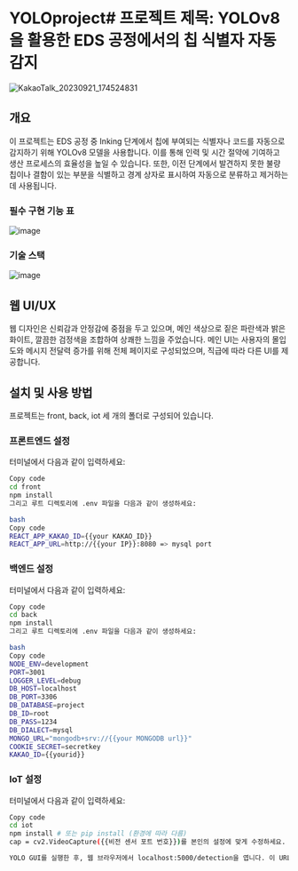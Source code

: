 # YOLOproject# 프로젝트 제목: YOLOv8을 활용한 EDS 공정에서의 칩 식별자 자동 감지
![KakaoTalk_20230921_174524831](https://github.com/uvc-team/project/assets/91803985/3ae6b631-3f6b-4d6a-ba23-96fd9c06fb4f)



## 개요
이 프로젝트는 EDS 공정 중 Inking 단계에서 칩에 부여되는 식별자나 코드를 자동으로 감지하기 위해 YOLOv8 모델을 사용합니다. 이를 통해 인력 및 시간 절약에 기여하고 생산 프로세스의 효율성을 높일 수 있습니다. 또한, 이전 단계에서 발견하지 못한 불량 칩이나 결함이 있는 부분을 식별하고 경계 상자로 표시하여 자동으로 분류하고 제거하는데 사용됩니다.

### 필수 구현 기능 표
![image](https://github.com/uvc-team/project/assets/91803985/63886735-30f8-4ca4-aab6-55107977a44b)



### 기술 스택

![image](https://github.com/uvc-team/project/assets/91803985/7cdccd8a-70b3-45b1-9775-0a38093bb105)


## 웹 UI/UX
웹 디자인은 신뢰감과 안정감에 중점을 두고 있으며, 메인 색상으로 짙은 파란색과 밝은 화이트, 깔끔한 검정색을 조합하여 상쾌한 느낌을 주었습니다. 메인 UI는 사용자의 몰입도와 메시지 전달력 증가를 위해 전체 페이지로 구성되었으며, 직급에 따라 다른 UI를 제공합니다.

## 설치 및 사용 방법
프로젝트는 front, back, iot 세 개의 폴더로 구성되어 있습니다.


### 프론트엔드 설정
터미널에서 다음과 같이 입력하세요:

```bash
Copy code
cd front
npm install
그리고 루트 디렉토리에 .env 파일을 다음과 같이 생성하세요:

bash
Copy code
REACT_APP_KAKAO_ID={{your KAKAO_ID}}
REACT_APP_URL=http://{{your IP}}:8080 => mysql port
```



### 백엔드 설정
터미널에서 다음과 같이 입력하세요:

```bash
Copy code
cd back
npm install
그리고 루트 디렉토리에 .env 파일을 다음과 같이 생성하세요:

bash
Copy code
NODE_ENV=development
PORT=3001
LOGGER_LEVEL=debug
DB_HOST=localhost
DB_PORT=3306
DB_DATABASE=project
DB_ID=root
DB_PASS=1234
DB_DIALECT=mysql
MONGO_URL="mongodb+srv://{{your MONGODB url}}"
COOKIE_SECRET=secretkey
KAKAO_ID={{yourid}}
```


### IoT 설정
터미널에서 다음과 같이 입력하세요:

```bash
Copy code
cd iot
npm install # 또는 pip install (환경에 따라 다름)
cap = cv2.VideoCapture({{비전 센서 포트 번호}})를 본인의 설정에 맞게 수정하세요.

YOLO GUI를 실행한 후, 웹 브라우저에서 localhost:5000/detection을 엽니다. 이 URL은 React 애플리케이션 내에서 사용할 수 있습니다.
```



